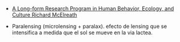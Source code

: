 * [A Long-form Research Program in Human Behavior, Ecology, and Culture
Richard McElreath](http://www.eva.mpg.de/fileadmin/content_files/staff/richard_mcelreath/pdf/HBEC_whitepaper.pdf) 


* Paralensing (microlensing + paralax). efecto de lensing que se intensifica a medida que el sol se mueve en la via lactea.
